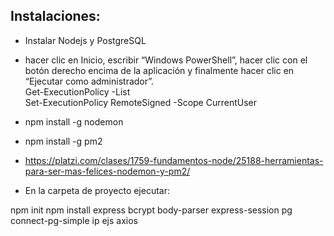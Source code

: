 ## Instalaciones:

* Instalar Nodejs y PostgreSQL

* hacer clic en Inicio, escribir “Windows PowerShell”, hacer clic con el botón derecho encima de la aplicación y finalmente hacer clic en “Ejecutar como administrador”.<br>
Get-ExecutionPolicy -List ​<br>
Set-ExecutionPolicy RemoteSigned -Scope CurrentUser <br>

* npm install -g nodemon <br>

* npm install -g pm2 <br>

* https://platzi.com/clases/1759-fundamentos-node/25188-herramientas-para-ser-mas-felices-nodemon-y-pm2/ <br>

* En la carpeta de proyecto ejecutar:

npm init
npm install express bcrypt body-parser express-session pg connect-pg-simple ip ejs axios